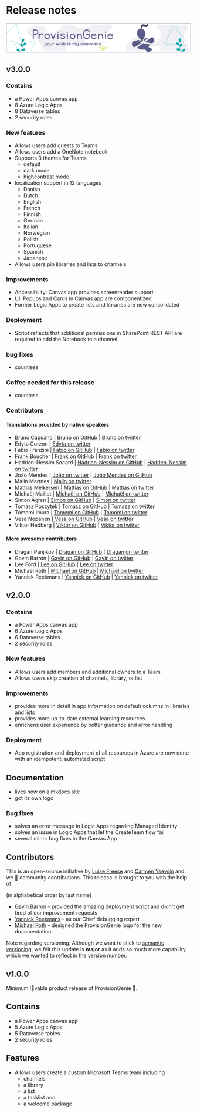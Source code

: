 # Release notes

![header image](../media/index/Genie_Header.png)

## v3.0.0
### Contains

* a Power Apps canvas app
* 8 Azure Logic Apps
* 8 Dataverse tables
* 2 security roles

### New features

* Allows users add guests to Teams
* Allows users add a OneNote notebook
* Supports 3 themes for Teams
    * default
    * dark mode
    * highcontrast mode
* localization support in 12 languages
    * Danish
    * Dutch
    * English
    * French
    * Finnish
    * German
    * Italian
    * Norwegian
    * Polish
    * Portuguese
    * Spanish
    * Japanese
* Allows users pin libraries and lists to channels

### Improvements

* Accessibility: Canvas app provides screenreader support
* UI: Popups and Cards in Canvas app are componentized
* Former Logic Apps to create lists and libraries are now consolidated

### Deployment

* Script reflects that additional permissions in SharePoint REST API are required to add the Notebook to a channel

### bug fixes

* countless

### Coffee needed for this release

* countless

### Contributors

#### Translations provided by native speakers

* Bruno Capuano | [Bruno on GitHub](https://github.com/elbruno/) | [Bruno on twitter](https://twitter.com/elbruno)
* Edyta Gorzon | [Edyta on twitter](https://twitter.com/EdytaGorzon)
* Fabio Franzini | [Fabio on GitHub](https://github.com/fabiofranzini) | [Fabio on twitter](https://twitter.com/franzinifabio)
* Frank Boucher | [Frank on GitHub](https://github.com/FBoucher) | [Frank on twitter](https://twitter.com/fboucheros)
* Hadrien-Nessim Socard | [Hadrien-Nessim on GitHub](https://github.com/hadness) | [Hadrien-Nessim on twitter](https://twitter.com/h4dn355)
* João Mendes | [João on twitter](https://twitter.com/joaojmendes) | [João Mendes on GitHub](https://github.com/joaojmendes/)
* Malin Martnes | [Malin on twitter](https://twitter.com/MalinMartnes)
* Mattias Melkersen | [Mattias on GitHub](https://github.com/mmelkersen) | [Mattias on twitter](https://twitter.com/MMelkersen)
* Michaël Maillot | [Michaël on GitHub](https://github.com/michaelmaillot) | [Michaël on twitter](https://twitter.com/michael_maillot)
* Simon Ågren | [Simon on GitHub](https://github.com/simonagren) | [Simon on twitter](https://twitter.com/agrenpoint)
* Tomasz Poszytek | [Tomasz on GitHub](https://github.com/tposzytek) | [Tomasz on twitter](https://twitter.com/TomaszPoszytek)
* Tomomi Imura | [Tomomi on GitHub](https://github.com/girliemac) | [Tomomi on twitter](https://twitter.com/girlie_mac)
* Vesa Nopanen | [Vesa on GitHub](https://github.com/veskunopanen) | [Vesa on twitter](https://twitter.com/vesanopanen)
* Viktor Hedberg | [Viktor on GitHub](https://github.com/hedbergtech) | [Viktor on twitter](https://twitter.com/headburgh)

#### More awesome contributors

* Dragan Panjikov | [Dragan on GitHub](https://github.com/panjkov) | [Dragan on twitter](https://twitter.com/panjkov)
* Gavin Barron | [Gavin on GitHub](https://github.com/gavinbarron) | [Gavin on twitter](https://twitter.com/gavinbarron)
* Lee Ford | [Lee on GitHub](https://github.com/leeford) | [Lee on twitter](https://twitter.com/lee_ford)
* Michael Roth | [Michael on GitHub](https://github.com/michaelroth42) | [Michael on twitter](https://twitter.com/MichaelRoth42)
* Yannick Reekmans | [Yannick on GitHub](https://github.com/YannickRe) | [Yannick on twitter](https://twitter.com/YannickReekmans)

## v2.0.0

### Contains

* a Power Apps canvas app
* 6 Azure Logic Apps
* 6 Dataverse tables
* 2 security roles

### New features

* Allows users add members and additional owners to a Team
* Allows users skip creation of channels, library, or list

### Improvements

* provides more in detail in app information on default columns in libraries and lists
* provides more up-to-date external learning resources
* enrichens user experience by better guidance and error handling

### Deployment

* App registration and deployment of all resources in Azure are now done with an idempotent, automated script

## Documentation

* lives now on a mkdocs site
* got its own logo

### Bug fixes

* solves an error message in Logic Apps regarding Managed Identity
* solves an issue in Logic Apps that let the CreateTeam flow fail
* several minor bug fixes in the Canvas App

## Contributors

This is an open-source initiative by [Luise Freese](https://twitter.com/LuiseFreese) and [Carmen Ysewijn](https://twitter.com/CarmenYsewijn) and we 💜 community contributions. This release is brought to you with the help of

(in alphabetical order by last name)

* [Gavin Barron](https://twitter.com/GavinBarron) - provided the amazing deployment script and didn't get tired of our improvement requests
* [Yannick Reekmans](https://twitter.com/YannickReekmans) - as our Chief debugging expert
* [Michael Roth](https://twitter.com/MichaelRoth42) - designed the ProvisionGenie logo for the new documentation

Note regarding versioning: Although we want to stick to [semantic versioning](https://semver.org/), we felt this update is **major** as it adds so much more capability which we wanted to reflect in the version number. 

## v1.0.0

Minimum l💖vable product release of ProvisionGenie 🧞.
## Contains

* a Power Apps canvas app
* 5 Azure Logic Apps
* 5 Dataverse tables
* 2 security roles

## Features

* Allows users create a custom Microsoft Teams team including
  * channels
  * a library
  * a list
  * a tasklist and
  * a welcome package
